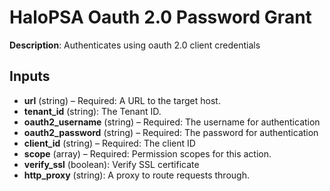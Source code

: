 # HaloPSA Oauth 2.0 Password Grant

**Description**: Authenticates using oauth 2.0 client credentials

## Inputs

- **url** (string) – Required: A URL to the target host.
- **tenant_id** (string): The Tenant ID.
- **oauth2_username** (string) – Required: The username for authentication
- **oauth2_password** (string) – Required: The password for authentication
- **client_id** (string) – Required: The client ID
- **scope** (array) – Required: Permission scopes for this action.
- **verify_ssl** (boolean): Verify SSL certificate
- **http_proxy** (string): A proxy to route requests through.